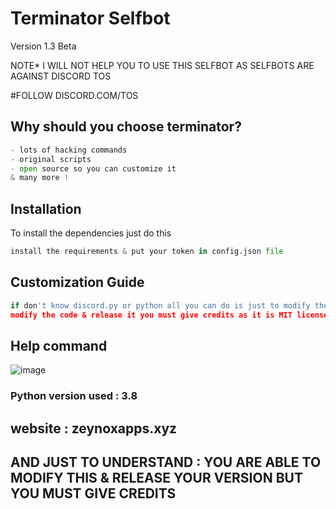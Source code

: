 # Terminator Selfbot
Version 1.3 Beta

NOTE* I WILL NOT HELP YOU TO USE THIS SELFBOT AS SELFBOTS ARE AGAINST DISCORD TOS

#FOLLOW DISCORD.COM/TOS

## Why should you choose terminator?

```python
- lots of hacking commands
- original scripts
- open source so you can customize it
& many more !
```

## Installation
To install the dependencies just do this
```python
install the requirements & put your token in config.json file
```

## Customization Guide
```python 
if don't know discord.py or python all you can do is just to modify the config.json file but if you want to
modify the code & release it you must give credits as it is MIT licensed
```

## Help command
![image](https://user-images.githubusercontent.com/77850401/110927489-5b64d080-832e-11eb-9a1e-b948901fea6b.png)

### Python version used : 3.8

## website : zeynoxapps.xyz


## AND JUST TO UNDERSTAND : YOU ARE ABLE TO MODIFY THIS & RELEASE YOUR VERSION BUT YOU MUST GIVE CREDITS
